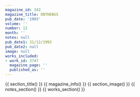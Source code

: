 ```yaml
---
magazine_id: 342
magazine_title: ONTHEBUS
pub_date: '1993'
volume: ''
number: 12
month: ''
notes: null
pub_date1: 31/12/1993
pub_date2: null
image: null
works_included:
- work_id: 3747
  magazine_page: ''
  published_as: ''
---
```


{{ section_title() }}
{{ magazine_info() }}
{{ section_image() }}
{{ notes_section() }}
{{ works_section() }}
